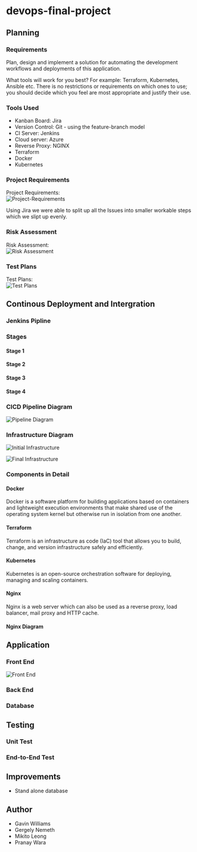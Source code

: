 # devops-final-project

## Planning

### Requirements

Plan, design and implement a solution for automating the development workflows and deployments of this application.

What tools will work for you best? For example: Terraform, Kubernetes, Ansible etc. There is no restrictions or requirements on which ones to use; you should decide which you feel are most appropriate and justify their use.

### Tools Used

* Kanban Board: Jira
* Version Control: Git - using the feature-branch model
* CI Server: Jenkins
* Cloud server: Azure
* Reverse Proxy: NGINX
* Terraform
* Docker
* Kubernetes

### Project Requirements

Project Requirements:  
![Project-Requirements](https://raw.githubusercontent.com/gavthetallone/devops-final-project/featureTCFP-34/diagrams/project%20requirements.jpg)

Using Jira we were able to split up all the Issues into smaller workable steps which we slipt up evenly.

### Risk Assessment

Risk Assessment:  
![Risk Assessment]()

### Test Plans

Test Plans:  
![Test Plans]()

## Continous Deployment and Intergration

### Jenkins Pipline

### Stages

#### Stage 1

#### Stage 2

#### Stage 3

#### Stage 4

### CICD Pipeline Diagram

![Pipeline Diagram]()

### Infrastructure Diagram

![Initial Infrastructure](https://raw.githubusercontent.com/gavthetallone/devops-final-project/featureTCFP-34/diagrams/infrastructurev1.0.png)

![Final Infrastructure](https://raw.githubusercontent.com/gavthetallone/devops-final-project/featureTCFP-34/diagrams/servicesv1.0.png)


### Components in Detail

#### Docker
Docker is a software platform for building applications based on containers and lightweight execution environments that make shared use of the operating system kernel but otherwise run in isolation from one another.

#### Terraform
Terraform is an infrastructure as code (IaC) tool that allows you to build, change, and version infrastructure safely and efficiently. 

#### Kubernetes
Kubernetes is an open-source orchestration software for deploying, managing and scaling containers.

#### Nginx
Nginx is a web server which can also be used as a reverse proxy, load balancer, mail proxy and HTTP cache.

#### Nginx Diagram

## Application

### Front End
![Front End](https://raw.githubusercontent.com/gavthetallone/devops-final-project/featureTCFP-34/diagrams/front-end.jpg)
### Back End

### Database

## Testing

### Unit Test

### End-to-End Test

## Improvements

* Stand alone database

## Author 

* Gavin Williams
* Gergely Nemeth
* Mikito Leong
* Pranay Wara

